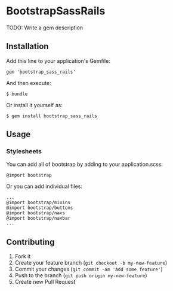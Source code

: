 # BootstrapSassRails

TODO: Write a gem description

## Installation

Add this line to your application's Gemfile:

    gem 'bootstrap_sass_rails'

And then execute:

    $ bundle

Or install it yourself as:

    $ gem install bootstrap_sass_rails

## Usage

### Stylesheets

You can add all of bootstrap by adding to your application.scss:

    @import bootstrap


Or you can add individual files:
    
    ...
    @import bootstrap/mixins
    @import bootstrap/buttons
    @import bootstrap/navs
    @import bootstrap/navbar
    ...


## Contributing

1. Fork it
2. Create your feature branch (`git checkout -b my-new-feature`)
3. Commit your changes (`git commit -am 'Add some feature'`)
4. Push to the branch (`git push origin my-new-feature`)
5. Create new Pull Request
